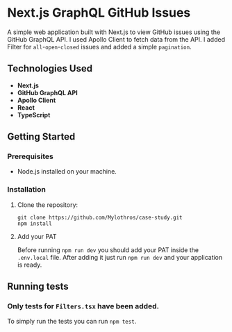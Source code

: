# Next.js GraphQL GitHub Issues

A simple web application built with Next.js to view GitHub issues using the GitHub GraphQL API. I used Apollo Client to fetch data from the API. I added Filter for ```all```-```open```-```closed``` issues and added a simple ```pagination```.

## Technologies Used

- **Next.js**
- **GitHub GraphQL API**
- **Apollo Client**
- **React**
- **TypeScript**

## Getting Started

### Prerequisites

- Node.js installed on your machine.

### Installation

1. Clone the repository:

   ```
   git clone https://github.com/Mylothros/case-study.git
   npm install
   ```
2. Add your PAT
    
    Before running ```npm run dev``` you should add your PAT inside the ```.env.local``` file. After adding it just run ```npm run dev``` and your application is ready.

## Running tests
 ### Only tests for ```Filters.tsx``` have been added.
 To simply run the tests you can run ```npm test```.